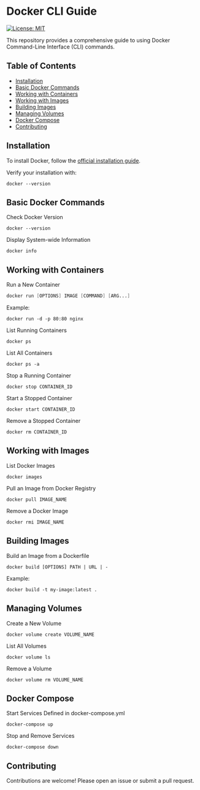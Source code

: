 # Docker CLI Guide
[![License: MIT](https://img.shields.io/badge/License-MIT-yellow.svg)](https://opensource.org/licenses/MIT)

This repository provides a comprehensive guide to using Docker Command-Line Interface (CLI) commands.

## Table of Contents

- [Installation](#installation)
- [Basic Docker Commands](#basic-docker-commands)
- [Working with Containers](#working-with-containers)
- [Working with Images](#working-with-images)
- [Building Images](#building-images)
- [Managing Volumes](#managing-volumes)
- [Docker Compose](#docker-compose)
- [Contributing](#contributing)

## Installation

To install Docker, follow the [official installation guide](https://docs.docker.com/get-docker/).

Verify your installation with:
```
docker --version
````

## Basic Docker Commands

Check Docker Version
```
docker --version
```

Display System-wide Information
```
docker info
```

## Working with Containers

Run a New Container
```s
docker run [OPTIONS] IMAGE [COMMAND] [ARG...]
````

Example:  
```
docker run -d -p 80:80 nginx
```

List Running Containers
```
docker ps
```

List All Containers
```
docker ps -a
```

Stop a Running Container
```
docker stop CONTAINER_ID
```

Start a Stopped Container
```
docker start CONTAINER_ID
```

Remove a Stopped Container
```
docker rm CONTAINER_ID
```

## Working with Images

List Docker Images
```
docker images
```

Pull an Image from Docker Registry
```
docker pull IMAGE_NAME
```

Remove a Docker Image
```
docker rmi IMAGE_NAME
```

## Building Images

Build an Image from a Dockerfile
```
docker build [OPTIONS] PATH | URL | -
```

Example:
```
docker build -t my-image:latest .
```

## Managing Volumes

Create a New Volume
```
docker volume create VOLUME_NAME
```

List All Volumes
```
docker volume ls
```

Remove a Volume
```
docker volume rm VOLUME_NAME
```

## Docker Compose

Start Services Defined in docker-compose.yml
```
docker-compose up
```

Stop and Remove Services
```
docker-compose down
```

## Contributing
Contributions are welcome! Please open an issue or submit a pull request.
